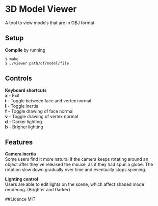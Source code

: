 # 3D Model Viewer
A tool to view models that are in OBJ format.

## Setup 
**Compile** by running

	$ make
	$ ./viewer path/of/model/file

## Controls
**Keyboard shortcuts**  
**x** - Exit  
**i** - Toggle between face and vertex normal  
**I** - Toggle inertia  
**f** - Toggle drawing of face normal  
**v** - Toggle drawing of vertex normal  
**d** - Darker lighting  
**b** - Brigher lighting  

## Features
**Camera inertia**  
Some users find it more natural if the camera keeps rotating around an object after they've released the mouse, as if they had spun a globe. The rotation slow down gradually over time and eventually stops spinning.

**Lighting control**  
Users are able to edit lights on the scene, which affect shaded mode rendering. (Brighter and Darker)

##Licence
MIT